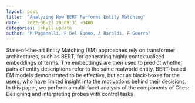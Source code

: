 ```yaml
---
layout: post
title:  "Analyzing How BERT Performs Entity Matching"
date:   2022-06-23 20:09:31 -0400
categories: jekyll update
author: "M Paganelli, F Del Buono, A Baraldi, F Guerra"
---
```

State-of-the-art Entity Matching (EM) approaches rely on transformer architectures, such as BERT, for generating highly contextualized embeddings of terms. The embeddings are then used to predict whether pairs of entity descriptions refer to the same realworld entity. BERT-based EM models demonstrated to be effective, but act as black-boxes for the users, who have limited insight into the motivations behind their decisions. In this paper, we perform a multi-facet analysis of the components of 
Cites: Designing and interpreting probes with control tasks